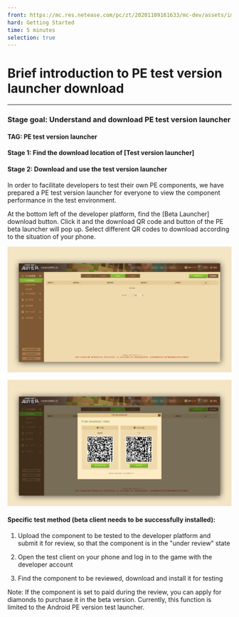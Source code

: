 ```yaml
--- 
front: https://mc.res.netease.com/pc/zt/20201109161633/mc-dev/assets/img/jieshao_images002.88de5768.png 
hard: Getting Started 
time: 5 minutes 
selection: true 
--- 
```

# Brief introduction to PE test version launcher download 

*** 

### Stage goal: Understand and download PE test version launcher 

#### TAG: PE test version launcher 

#### Stage 1: Find the download location of [Test version launcher] 

#### Stage 2: Download and use the test version launcher 



In order to facilitate developers to test their own PE components, we have prepared a PE test version launcher for everyone to view the component performance in the test environment. 

At the bottom left of the developer platform, find the [Beta Launcher] download button. Click it and the download QR code and button of the PE beta launcher will pop up. Select different QR codes to download according to the situation of your phone. 

![](./images/jieshao_images001.png) 

![](./images/jieshao_images002.png) 

#### Specific test method (beta client needs to be successfully installed): 

1. Upload the component to be tested to the developer platform and submit it for review, so that the component is in the "under review" state 

2. Open the test client on your phone and log in to the game with the developer account 

3. Find the component to be reviewed, download and install it for testing 



Note: If the component is set to paid during the review, you can apply for diamonds to purchase it in the beta version. Currently, this function is limited to the Android PE version test launcher.